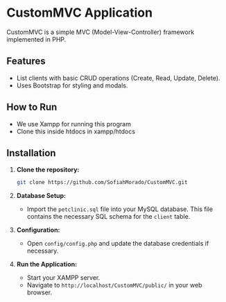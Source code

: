# CustomMVC Application

CustomMVC is a simple MVC (Model-View-Controller) framework implemented in PHP.

## Features

- List clients with basic CRUD operations (Create, Read, Update, Delete).
- Uses Bootstrap for styling and modals.

## How to Run
- We use Xampp for running this program
- Clone this inside htdocs in xampp/htdocs

## Installation

1. **Clone the repository:**

   ```bash
   git clone https://github.com/SofiahMorado/CustomMVC.git
   ```

2. **Database Setup:**

   - Import the `petclinic.sql` file into your MySQL database. This file contains the necessary SQL schema for the `client` table.

3. **Configuration:**

   - Open `config/config.php` and update the database credentials if necessary.

4. **Run the Application:**

   - Start your XAMPP server.
   - Navigate to `http://localhost/CustomMVC/public/` in your web browser.

